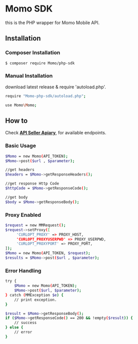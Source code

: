 # Momo SDK #

this is the PHP wrapper for Momo Mobile API.

## Installation ##

### Composer Installation ###

```sh
$ composer require Momo/php-sdk
```

### Manual Installation ###
download latest release & require 'autoload.php'.

```sh
require "Momo-php-sdk/autoload.php";

use Momo\Momo;
```

## How to ##

Check **[API Seller Apiary](http://docs.apiforseller.apiary.io/)**, for available endpoints.

### Basic Usage ###

```sh
$Momo = new Momo(API_TOKEN);
$Momo->post($url , $parameter);

//get headers
$headers = $Momo->getResponseHeaders();

//get response Http Code
$httpCode = $Momo->getResponseCode();

//get body
$body = $Momo->getResponseBody();

```
### Proxy Enabled ###
```sh
$request = new MMRequest();
$request->setProxy([
     'CURLOPT_PROXY' => PROXY_HOST,
     'CURLOPT_PROXYUSERPWD' => PROXY_USERPWD,
     'CURLOPT_PROXYPORT' => PROXY_PORT,
]);
$Momo = new Momo(API_TOKEN, $request);
$results = $Momo->post($url , $parameter);
```

### Error Handling ###

```sh
try {
    $Momo = new Momo(API_TOKEN);
    $Momo->post($url, $parameter);
} catch (MMException $e) {
    // print exception.
}

$result = $Momo->getResponseBody();
if ($Momo->getResponseCode() == 200 && !empty($result)) {
    // success
} else {
    // error
}
```


